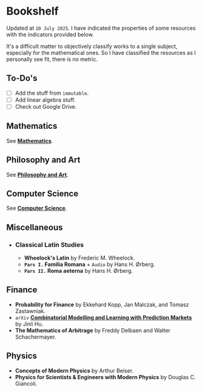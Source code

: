 # Bookshelf

Updated at `10 July 2025`. I have indicated the properties of some resources with the indicators provided below.

<!-- * **:white_circle: : rather easy or introductory material for the related subject**
* **:o: : somewhat accesible to advanced undergraduate**
* **:red_circle: : graduate level**
* **:large_orange_diamond: : reference material** -->

It's a difficult matter to objectively classify works to a single subject, especially for the mathematical ones. So I have classified the resources as I personally see fit, there is no metric.

<!-- For example: I have seperated Graph Theory and Combinatorics and didn't place them under Discrete Mathematics. The situation is, from objective point of view, much worse for algebraic or interdisciplinary materials. -->

## To-Do's

* [ ] Add the stuff from `immutable`.
* [ ] Add linear algebra stuff.
* [ ] Check out Google Drive.

## Mathematics

See [**Mathematics**](./01-mathematics.md).

## Philosophy and Art

See [**Philosophy and Art**](./02-philosophy-and-art.md).

## Computer Science

See [**Computer Science**](./03-computer-science.md).

## Miscellaneous

* ### Classical Latin Studies

    * **Wheelock's Latin** by Frederic M. Wheelock.
    * **`Pars I.` Familia Romana** + `Audio` by Hans H. Ørberg.
    * **`Pars II.` Roma aeterna** by Hans H. Ørberg.

## Finance

* **Probability for Finance** by Ekkehard Kopp, Jan Malczak, and Tomasz Zastawniak.
* `arXiv` [**Combinatorial Modelling and Learning with Prediction Markets**](https://arxiv.org/abs/1201.3851) by Jinli Hu.
* **The Mathematics of Arbitrage** by Freddy Delbaen and Walter Schachermayer.

## Physics

* **Concepts of Modern Physics** by Arthur Beiser.
* **Physics for Scientists & Engineers with Modern Physics** by Douglas C. Giancoli.
